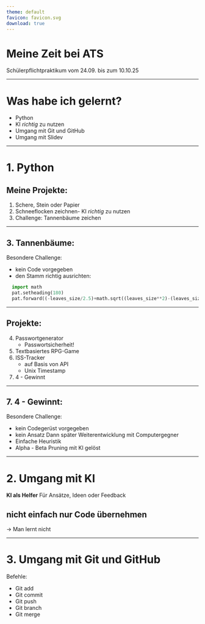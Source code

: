 ```yaml
---
theme: default
favicon: favicon.svg
download: true
---
```


# Meine Zeit bei ATS
Schülerpflichtpraktikum vom 24.09. bis zum 10.10.25

---

# Was habe ich gelernt?
- Python
- KI *richtig* zu nutzen
- Umgang mit Git und GitHub
- Umgang mit Slidev

---

# 1. Python
## Meine Projekte:
1. Schere, Stein oder Papier
2. Schneeflocken zeichnen- KI *richtig* zu nutzen
3. Challenge: Tannenbäume zeichen

---

## 3. Tannenbäume:
Besondere Challenge:
  - kein Code vorgegeben
  - den Stamm richtig ausrichten:
  
```python
  import math
  pat.setheading(180)
  pat.forward((-leaves_size/2.5)+math.sqrt((leaves_size**2)-(leaves_size/2)**2))
```

---

## Projekte:
4. Passwortgenerator
    - Passwortsicherheit!
5. Textbasiertes RPG-Game
6. ISS-Tracker
    - auf Basis von API
    - Unix Timestamp
7. 4 - Gewinnt

---

## 7. 4 - Gewinnt:
Besondere Challenge:
  - kein Codegerüst vorgegeben
  - kein Ansatz
Dann später Weiterentwicklung mit Computergegner
  - Einfache Heuristik
  - Alpha - Beta Pruning
mit KI gelöst

---

# 2. Umgang mit KI
**KI als Helfer**
Für Ansätze, Ideen oder Feedback
## **nicht einfach nur Code übernehmen**
  -> Man lernt nicht

---

# 3. Umgang mit Git und GitHub
Befehle:
  - Git add
  - Git commit
  - Git push
  - Git branch
  - Git merge



